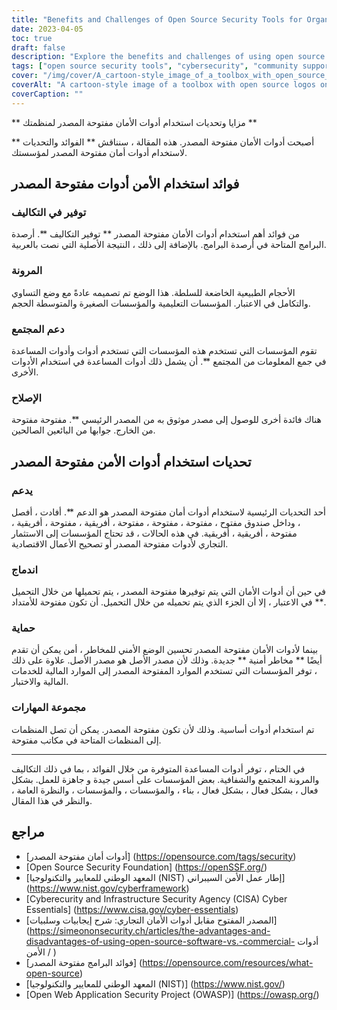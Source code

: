 ```yaml
---
title: "Benefits and Challenges of Open Source Security Tools for Organizations"
date: 2023-04-05
toc: true
draft: false
description: "Explore the benefits and challenges of using open source security tools to improve your organization's security posture."
tags: ["open source security tools", "cybersecurity", "community support", "transparency", "cost savings", "flexibility", "proprietary tools", "security risks", "skillset", "software licensing fees", "total cost of ownership", "commercial support", "programming languages", "integration", "security teswting", "auditing", "NIST", "CISA", "OWASP", "National Institute of Standards and Technology"]
cover: "/img/cover/A_cartoon-style_image_of_a_toolbox_with_open_source_logos.png"
coverAlt: "A cartoon-style image of a toolbox with open source logos on each tool, along with a shield with a lock in the center to represent cybersecurity, all on a background with binary code."
coverCaption: ""
---
```


 ** مزايا وتحديات استخدام أدوات الأمان مفتوحة المصدر لمنظمتك **  أصبحت أدوات الأمان مفتوحة المصدر. هذه المقالة ، سنناقش ** الفوائد والتحديات ** لاستخدام أدوات أمان مفتوحة المصدر لمؤسستك.  ## فوائد استخدام الأمن أدوات مفتوحة المصدر  ### توفير في التكاليف  من فوائد أهم استخدام أدوات الأمان مفتوحة المصدر ** توفير التكاليف **. أرصدة البرامج المتاحة في أرصدة البرامج. بالإضافة إلى ذلك ، النتيجة الأصلية التي نصت بالعربية.  ### المرونة  الأحجام الطبيعية الخاضعة للسلطة. هذا الوضع تم تصميمه عادةً مع وضع التساوي والتكامل في الاعتبار. المؤسسات التعليمية والمؤسسات الصغيرة والمتوسطة الحجم.  ### دعم المجتمع  تقوم المؤسسات التي تستخدم هذه المؤسسات التي تستخدم أدوات وأدوات المساعدة في جمع المعلومات من المجتمع **. أن يشمل ذلك أدوات المساعدة في استخدام الأدوات الأخرى.  ### الإصلاح  هناك فائدة أخرى للوصول إلى مصدر موثوق به من المصدر الرئيسي **. مفتوحة مفتوحة من الخارج. جوابها من البائعين الصالحين.  ## تحديات استخدام أدوات الأمن مفتوحة المصدر  ### يدعم  أحد التحديات الرئيسية لاستخدام أدوات أمان مفتوحة المصدر هو الدعم **. أفادت ، أفصل ، وداخل صندوق مفتوح ، مفتوحة ، مفتوحة ، مفتوحة ، أفريقية ، مفتوحة ، أفريقية ، مفتوحة ، أفريقية ، أفريقية. في هذه الحالات ، قد تحتاج المؤسسات إلى الاستثمار التجاري لأدوات مفتوحة المصدر أو تصحيح الأعمال الاقتصادية.  ### اندماج  في حين أن أدوات الأمان التي يتم توفيرها مفتوحة المصدر ، يتم تحميلها من خلال التحميل ** في الاعتبار ، إلا أن الجزء الذي يتم تحميله من خلال التحميل. أن تكون مفتوحة للأمتداد.  ### حماية  بينما لأدوات الأمان مفتوحة المصدر تحسين الوضع الأمني للمخاطر ، أمن يمكن أن تقدم أيضًا ** مخاطر أمنية ** جديدة. وذلك لأن مصدر الأصل هو مصدر الأصل. علاوة على ذلك ، توفر المؤسسات التي تستخدم الموارد المفتوحة المصدر إلى الموارد المالية للخدمات المالية والاختبار.  ### مجموعة المهارات  تم استخدام أدوات أساسية. وذلك لأن تكون مفتوحة المصدر. يمكن أن تصل المنظمات إلى المنظمات المتاحة في مكاتب مفتوحة.  ______  في الختام ، توفر أدوات المساعدة المتوفرة من خلال الفوائد ، بما في ذلك التكاليف والمرونة المجتمع والشفافية. بعض المؤسسات على أسس جيدة و جاهزة للعمل. بشكل فعال ، بشكل فعال ، بشكل فعال ، بناء ، والمؤسسات ، والمؤسسات ، والنظرة العامة ، والنظر في هذا المقال.  ## مراجع  - [أدوات أمان مفتوحة المصدر] (https://opensource.com/tags/security) - [Open Source Security Foundation] (https://openSSF.org/) - [المعهد الوطني للمعايير والتكنولوجيا (NIST) إطار عمل الأمن السيبراني] (https://www.nist.gov/cyberframework) - [Cyberecurity and Infrastructure Security Agency (CISA) Cyber Essentials] (https://www.cisa.gov/cyber-essentials) - [المصدر المفتوح مقابل أدوات الأمان التجاري: شرح إيجابيات وسلبيات] (https://simeononsecurity.ch/articles/the-advantages-and-disadvantages-of-using-open-source-software-vs.-commercial- أدوات الأمن / ) - [فوائد البرامج مفتوحة المصدر] (https://opensource.com/resources/what-open-source) - [المعهد الوطني للمعايير والتكنولوجيا (NIST)] (https://www.nist.gov/) - [Open Web Application Security Project (OWASP)] (https://owasp.org/)   